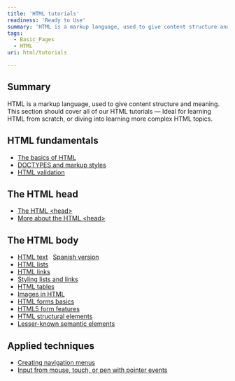 ```yaml
---
title: 'HTML tutorials'
readiness: 'Ready to Use'
summary: 'HTML is a markup language, used to give content structure and meaning. This section should cover all of our HTML tutorials — Ideal for learning HTML from scratch, or diving into learning more complex HTML topics.'
tags:
  - Basic_Pages
  - HTML
uri: html/tutorials

---
```

## Summary

HTML is a markup language, used to give content structure and meaning. This section should cover all of our HTML tutorials — Ideal for learning HTML from scratch, or diving into learning more complex HTML topics.

## HTML fundamentals

-   [The basics of HTML](/guides/the_basics_of_html)
-   [DOCTYPES and markup styles](/guides/doctypes_and_markup_styles)
-   [HTML validation](/guides/html_validation)

## The HTML head

-   [The HTML \<head\>](/guides/the_html_head)
-   [More about the HTML \<head\>](/guides/more_about_the_html_head)

## The HTML body

-   [HTML text](/guides/html_text)   [Spanish version](/guides/html_text_es)
-   [HTML lists](/guides/html_lists)
-   [HTML links](/guides/html_links)
-   [Styling lists and links](/guides/Styling_lists_and_links)
-   [HTML tables](/guides/html_tables)
-   [Images in HTML](/guides/images_in_html)
-   [HTML forms basics](/guides/html_forms_basics)
-   [HTML5 form features](/guides/html5_form_features)
-   [HTML structural elements](/guides/html_structural_elements)
-   [Lesser-known semantic elements](/guides/lesser-known_semantic_elements)

## Applied techniques

-   [Creating navigation menus](/tutorials/creating_basic_navigation_menus)
-   [Input from mouse, touch, or pen with pointer events](/concepts/Pointer_Events)
